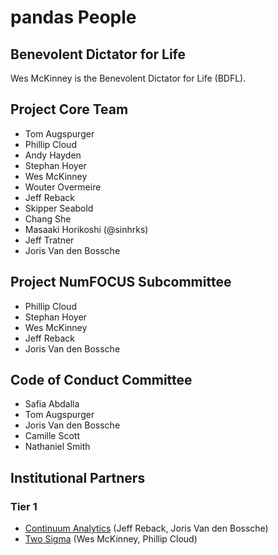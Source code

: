 # pandas People

## Benevolent Dictator for Life

Wes McKinney is the Benevolent Dictator for Life (BDFL).

## Project Core Team

- Tom Augspurger
- Phillip Cloud
- Andy Hayden
- Stephan Hoyer
- Wes McKinney
- Wouter Overmeire
- Jeff Reback
- Skipper Seabold
- Chang She
- Masaaki Horikoshi (@sinhrks)
- Jeff Tratner
- Joris Van den Bossche

## Project NumFOCUS Subcommittee

- Phillip Cloud
- Stephan Hoyer
- Wes McKinney
- Jeff Reback
- Joris Van den Bossche

## Code of Conduct Committee

- Safia Abdalla
- Tom Augspurger
- Joris Van den Bossche
- Camille Scott
- Nathaniel Smith

## Institutional Partners

### Tier 1

- [Continuum Analytics](https://www.continuum.io/) (Jeff Reback, Joris Van den Bossche)
- [Two Sigma](https://www.twosigma.com/) (Wes McKinney, Phillip Cloud)
